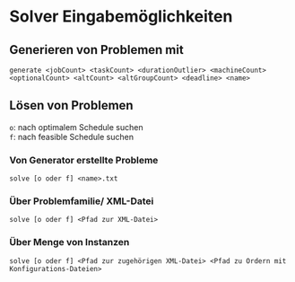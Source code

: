 # Solver Eingabemöglichkeiten

## Generieren von Problemen mit
```generate <jobCount> <taskCount> <durationOutlier> <machineCount> <optionalCount> <altCount> <altGroupCount> <deadline> <name>```

## Lösen von Problemen
`o`: nach optimalem Schedule suchen  
`f`: nach feasible Schedule suchen
### Von Generator erstellte Probleme
```
solve [o oder f] <name>.txt
```
### Über Problemfamilie/ XML-Datei
```
solve [o oder f] <Pfad zur XML-Datei>
```
### Über Menge von Instanzen 
```
solve [o oder f] <Pfad zur zugehörigen XML-Datei> <Pfad zu Ordern mit Konfigurations-Dateien>
```
